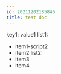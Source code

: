 ```yaml
---
id: 20211202185846
title: test doc
---
```

key1: value1
list1:
  - item1-script2
  - item2
list2:
  - item3
  - item4
